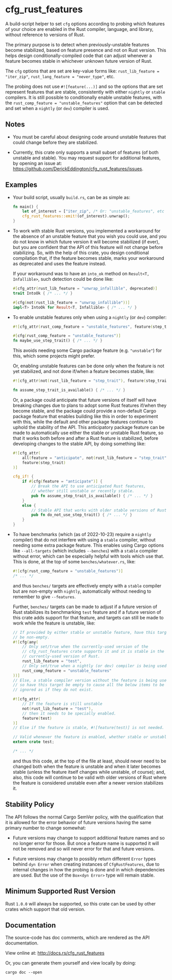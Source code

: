 # cfg_rust_features

A build-script helper to set `cfg` options according to probing which features of your choice are
enabled in the Rust compiler, language, and library, without reference to versions of Rust.

The primary purpose is to detect when previously-unstable features become stabilized, based on
feature presence and not on Rust version.  This helps design conditionally-compiled code that can
adjust whenever a feature becomes stable in whichever unknown future version of Rust.

The `cfg` options that are set are key-value forms like:
`rust_lib_feature = "iter_zip"`,
`rust_lang_feature = "never_type"`,
etc.

The probing does not use `#![feature(...)]` and so the options that are set represent features
that are stable, consistently with either `nightly` or `stable` compilers.  It is still possible
to conditionally enable unstable features, with the `rust_comp_feature = "unstable_features"`
option that can be detected and set when a `nightly` (or `dev`) compiler is used.

## Notes

- You must be careful about designing code around unstable features that could change before they
  are stabilized.

- Currently, this crate only supports a small subset of features (of both unstable and stable).
  You may request support for additional features, by opening an issue at:
  <https://github.com/DerickEddington/cfg_rust_features/issues>.

## Examples

- Your build script, usually `build.rs`, can be as simple as:
  ```rust
  fn main() {
      let of_interest = ["iter_zip", /* Or: "unstable_features", etc ... */];
      cfg_rust_features::emit!(of_interest).unwrap();
  }
  ```

- To work with stable Rust versions, you implemented a workaround for the absence of an unstable
  feature that you wish you could use, and you do not know in which future version it will become
  stabilized (if ever), but you are confident that the API of this feature will not change before
  stabilizing.  So, with the help of this crate, you design conditional compilation that, if the
  feature becomes stable, marks your workaround as deprecated and uses the feature instead.

  If your workaround was to have an `into_ok` method on `Result<T, Infallible>`, such detection
  could be done like:
  ```rust
  #[cfg_attr(rust_lib_feature = "unwrap_infallible", deprecated)]
  trait IntoOk { /* ... */ }

  #[cfg(not(rust_lib_feature = "unwrap_infallible"))]
  impl<T> IntoOk for Result<T, Infallible> { /* ... */ }
  ```

- To enable unstable features only when using a `nightly` (or `dev`) compiler:
  ```rust
  #![cfg_attr(rust_comp_feature = "unstable_features", feature(step_trait))]

  #[cfg(rust_comp_feature = "unstable_features")]
  fn maybe_use_step_trait() { /* ... */ }
  ```
  This avoids needing some Cargo package feature (e.g. `"unstable"`) for this, which some projects
  might prefer.

  Or, enabling unstable features can be done only when the feature is not yet stabilized, and not
  done if/when a feature becomes stable, like:
  ```rust
  #![cfg_attr(not(rust_lib_feature = "step_trait"), feature(step_trait))]

  fn assume_step_trait_is_available() { /* ... */ }
  ```

  Or, a package could anticipate that future versions of itself will have breaking changes due to
  plans to adopt some Rust features if/when they become stable, and the package could provide a
  non-default Cargo package feature that enables building like this in order to experiment with
  this, while the default and other package features continue to uphold the stability of the API.
  This anticipatory package feature can be made to automatically use either the stable or unstable
  Rust feature, so that it works both before and after a Rust feature is stabilized, before
  developing changes to the stable API, by doing something like:
  ```rust
  #![cfg_attr(
      all(feature = "anticipate", not(rust_lib_feature = "step_trait")),
      feature(step_trait)
  )]

  cfg_if! {
      if #[cfg(feature = "anticipate")] {
          // Break the API to use anticipated Rust features,
          // whether still unstable or recently stable.
          pub fn assume_step_trait_is_available() { /* ... */ }
      }
      else {
          // Stable API that works with older stable versions of Rust.
          pub fn do_not_use_step_trait() { /* ... */ }
      }
  }
  ```

- To have benchmarks (which (as of 2022-10-23) require a `nightly` compiler) that do not interfere
  with using a `stable` compiler, without needing some extra package feature.  This enables using
  Cargo options like `--all-targets` (which includes `--benches`) with a `stable` compiler without
  error, which can be especially helpful with tools which use that.  This is done, at the top of
  some `benches/whatever.rs`, like:
  ```rust
  #![cfg(rust_comp_feature = "unstable_features")]
  /* ... */
  ```
  and thus `benches/` targets are effectively empty with a `stable` compiler but are non-empty
  with `nightly`, automatically without needing to remember to give `--features`.

  Further, `benches/` targets can be made to adjust if a future version of Rust stabilizes its
  benchmarking `test` feature and if a future version of this crate adds support for that feature,
  and targets can still be made to work while the feature is unstable, like:
  ```rust
  // If provided by either stable or unstable feature, have this target
  // be non-empty.
  #![cfg(any(
      // Only set/true when the currently-used version of the
      // cfg_rust_features crate supports it and it is stable in the
      // currently-used version of Rust.
      rust_lib_feature = "test",
      // Only set/true when a nightly (or dev) compiler is being used.
      rust_comp_feature = "unstable_features"
  ))]
  // Else, a stable compiler version without the feature is being used,
  // so have this target be empty to cause all the below items to be
  // ignored as if they do not exist.

  #![cfg_attr(
      // If the feature is still unstable
      not(rust_lib_feature = "test"),
      // then it needs to be specially enabled.
      feature(test)
  )]
  // Else if the feature is stable, #![feature(test)] is not needed.

  // Valid whenever the feature is enabled, whether stable or unstable.
  extern crate test;

  /* ... */
  ```
  and thus this code, at the top of the file at least, should never need to be changed both when
  the feature is unstable and when it later becomes stable (unless the feature itself changes
  while unstable, of course); and, also, this code will continue to be valid with older versions
  of Rust where the feature is considered unstable even after a newer version stabilizes it.

## Stability Policy

The API follows the normal Cargo SemVer policy, with the qualification that it is allowed for the
error behavior of future versions having the same primary number to change somewhat:

- Future versions may change to support additional feature names and so no longer error for those.
  But once a feature name is supported it will not be removed and so will never error for that and
  future versions.

- Future versions may change to possibly return different `Error` types behind `dyn Error` when
  creating instances of `CfgRustFeatures`, due to internal changes in how the probing is done and
  in which dependencies are used.  But the use of the `Box<dyn Error>` type will remain stable.

## Minimum Supported Rust Version

Rust `1.0.0` will always be supported, so this crate can be used by other crates which support
that old version.

## Documentation

The source-code has doc comments, which are rendered as the API documentation.

View online at: <http://docs.rs/cfg_rust_features>

Or, you can generate them yourself and view locally by doing:

```shell
cargo doc --open
```
